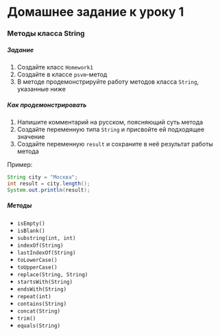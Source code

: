 # Домашнее задание к уроку 1

### Методы класса String

##### Задание

1. Создайте класс `Homework1`
2. Создайте в классе `psvm`-метод
3. В методе продемонстрируйте работу методов класса `String`, указанные ниже

##### Как продемонстрировать

1. Напишите комментарий на русском, поясняющий суть метода
2. Создайте переменную типа `String` и присвойте ей подходящее значение
3. Создайте переменную `result` и сохраните в неё результат работы метода

Пример:

```java
String city = "Москва";
int result = city.length();
System.out.println(result);
```

##### Методы

* `isEmpty()`
* `isBlank()`
* `substring(int, int)`
* `indexOf(String)`
* `lastIndexOf(String)`
* `toLowerCase()`
* `toUpperCase()`
* `replace(String, String)`
* `startsWith(String)`
* `endsWith(String)`
* `repeat(int)`
* `contains(String)`
* `concat(String)`
* `trim()`
* `equals(String)`